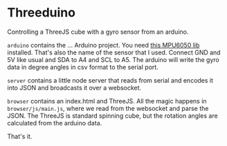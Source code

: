 # Threeduino

Controlling a ThreeJS cube with a gyro sensor from an arduino.

`arduino` contains the ... Arduino project. You need [this MPU6050 lib](https://github.com/tockn/MPU6050_tockn) installed. That's also the name of the sensor that I used.
Connect GND and 5V like usual and SDA to A4 and SCL to A5.
The arduino will write the gyro data in degree angles in csv format to the serial port.

`server` contains a little node server that reads from serial and encodes it into JSON and broadcasts it over a websocket.

`browser` contains an index.html and ThreeJS. All the magic happens in `browser/js/main.js`, where we read from the websocket and parse the JSON. The ThreeJS is standard spinning cube, but the rotation angles are calculated from the arduino data.

That's it.
